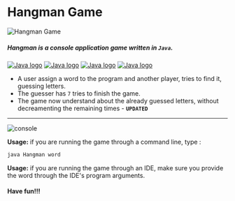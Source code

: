 # Hangman Game

![Hangman Game](https://cldup.com/zjWMpMKVwd.png)

##### Hangman is a console application game written in `Java`.

[![Java logo](https://cldup.com/JNKEKtC1p6.png)](https://www.oracle.com/gr/index.html) [![Java logo](https://cldup.com/JPOl2tayf4.png)](https://www.oracle.com/gr/index.html) [![Java logo](https://cldup.com/ydB1Qcl1ug.png)](https://www.oracle.com/gr/index.html) [![Java logo](https://cldup.com/NWVTC_5Ofe.png)](https://www.oracle.com/gr/index.html)
- A user assign a word to the program and another player, tries to find it, guessing letters.
- The guesser has `7` tries to finish the game.
- The game now understand about the already guessed letters, without decreamenting the remaining times - **`UPDATED`**
---
![console](https://cldup.com/xwP0_QGZJ6.png)

**Usage:** if you are running the game through a command line, type :
```sh
java Hangman word
```
**Usage:** if you are running the game through an IDE, make sure you provide the word through the IDE's program arguments.

#### Have fun!!!
